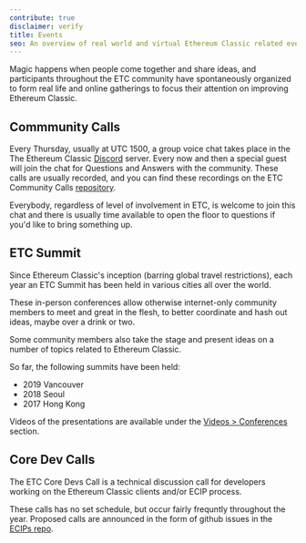 ```yaml
---
contribute: true
disclaimer: verify
title: Events
seo: An overview of real world and virtual Ethereum Classic related events. ETC Summit and the weekly Community Call are welcome to all!
---
```


Magic happens when people come together and share ideas, and participants throughout the ETC community have spontaneously organized to form real life and online gatherings to focus their attention on improving Ethereum Classic.

## Commmunity Calls

Every Thursday, usually at UTC 1500, a group voice chat takes place in the The Ethereum Classic [Discord](https://ethereumclassic.org/discord) server. Every now and then a special guest will join the chat for Questions and Answers with the community. These calls are usually recorded, and you can find these recordings on the ETC Community Calls [repository](https://github.com/ethereumclassic/community-calls).

Everybody, regardless of level of involvement in ETC, is welcome to join this chat and there is usually time available to open the floor to questions if you'd like to bring something up.

## ETC Summit

Since Ethereum Classic's inception (barring global travel restrictions), each year an ETC Summit has been held in various cities all over the world.

These in-person conferences allow otherwise internet-only community members to meet and great in the flesh, to better coordinate and hash out ideas, maybe over a drink or two.

Some community members also take the stage and present ideas on a number of topics related to Ethereum Classic.

So far, the following summits have been held:

- 2019 Vancouver
- 2018 Seoul
- 2017 Hong Kong

Videos of the presentations are available under the [Videos > Conferences](/videos/conferences) section.

## Core Dev Calls

The ETC Core Devs Call is a technical discussion call for developers working on the Ethereum Classic clients and/or ECIP process.

These calls has no set schedule, but occur fairly frequntly throughout the year. Proposed calls are announced in the form of github issues in the [ECIPs repo](https://github.com/ethereumclassic/ECIPs/issues?q=is%3Aissue+Devs+Call).
